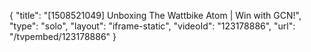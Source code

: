 {
    "title": "[1508521049] Unboxing The Wattbike Atom | Win with GCN!",
    "type": "solo",
    "layout": "iframe-static",
    "videoId": "123178886",
    "url": "\/tvpembed\/123178886"
}